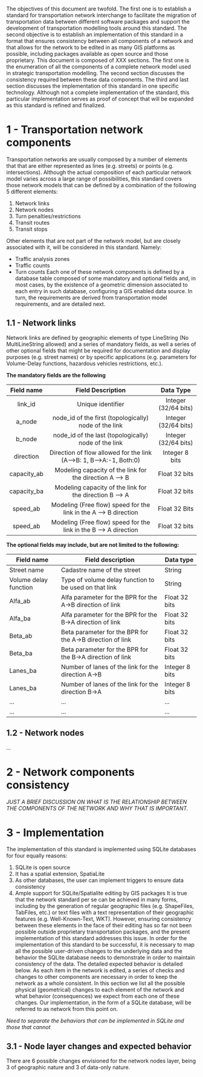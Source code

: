 The objectives of this document are twofold.  The first one is to establish a standard for transportation network interchange to facilitate the migration of transportation data between different software packages and support the development of transportation modelling tools around this standard.
The second objective is to establish an implementation of this standard in a format that ensures consistency between all components of a network and that allows for the network to be edited in as many GIS platforms as possible, including packages available as open source and those proprietary.
This document is composed of XXX sections. The first one is the enumeration of all the components of a complete network model used in strategic transportation modelling. The second section discusses the consistency required between these data components.
The third and last section discusses the implementation of this standard in one specific technology. Although not a complete implementation of the standard, this particular implementation serves as proof of concept that will be expanded as this standard is refined and finalized.


# 1  -	Transportation network components

Transportation networks are usually composed by a number of elements that that are either represented as lines (e.g. streets) or points (e.g. intersections). Although the actual composition of each particular network model varies across a large range of possibilities, this standard covers those network models that can be defined by a combination of the following 5 different elements:
1.	Network links
2.	Network nodes
3.	Turn penalties/restrictions
4.	Transit routes
5.	Transit stops

Other elements that are not part of the network model, but are closely associated with it, will be considered in this standard. Namely:
-	Traffic analysis zones
-	Traffic counts
-	Turn counts
Each one of these network components is defined by a database table composed of some mandatory and optional fields and, in most cases, by the existence of a geometric dimension associated to each entry in such database, configuring a GIS enabled data source. In turn, the requirements are derived from transportation model requirements, and are detailed next.

## 1.1	-  Network links

Network links are defined by geographic elements of type LineString (No MultiLineString allowed) and a series of mandatory fields, as well a series of other optional fields that might be required for documentation and display purposes (e.g. street names) or by specific applications (e.g. parameters for Volume-Delay functions, hazardous vehicles restrictions, etc.).

**The mandatory fields are the following**

|  Field name |                           Field Description                           |        Data Type        |
|:-----------:|:---------------------------------------------------------------------:|:-----------------------:|
| link_id     | Unique identifier                                                     | Integer (32/64 bits)    |
| a_node      | node_id of the first (topologically) node of the link                 | Integer (32/64 bits)    |
| b_node      | node_id of the last (topologically) node of the link                  | Integer (32/64 bits)    |
| direction   | Direction of flow allowed for the link (A-->B: 1, B-->A:-1, Both:0)   | Integer 8 bits          |
| capacity_ab | Modeling capacity of the link for the direction A --> B               | Float 32 bits           |
| capacity_ba | Modeling capacity of the link for the direction B --> A               | Float 32 bits           |
| speed_ab    | Modeling (Free flow) speed for the link in the A --> B direction      | Float 32 Bits           |
| speed_ab    | Modeling (Free flow) speed for the link in the B --> A direction      | Float 32 bits           |


**The optional fields may include, but are not limited to the following:**

| Field name            | Field description                                         | Data type      |
|-----------------------|-----------------------------------------------------------|----------------|
| Street name           | Cadastre name of the street                               | String         |
| Volume delay function | Type of volume delay function to be used on that link     | String         |
| Alfa_ab               | Alfa parameter for the BPR for the A->B direction of link | Float 32 bits  |
| Alfa_ba               | Alfa parameter for the BPR for the B->A direction of link | Float 32 bits  |
| Beta_ab               | Beta parameter for the BPR for the A->B direction of link | Float 32 bits  |
| Beta_ba               | Beta parameter for the BPR for the B->A direction of link | Float 32 bits  |
| Lanes_ba              | Number of lanes of the link for the direction A->B        | Integer 8 bits |
| Lanes_ba              | Number of lanes of the link for the direction B->A        | Integer 8 bits |
| ...                   | ...                                                       | ...            |
| ...                   | ...                                                       | ...            |

## 1.2	-  Network nodes

...


# 2  -	Network components consistency

*JUST A BRIEF DISCUSSION ON WHAT IS THE RELATIONSHIP BETWEEN THE COMPONENTS OF THE NETWORK AND WHY THAT IS IMPORTANT.*



# 3  -	Implementation
The implementation of this standard is implemented using SQLite databases for four equally reasons:
1.	SQLite is open source
2.	It has a spatial extension, SpatiaLite
3.	As other databases, the user can implement triggers to ensure data consistency
4.	Ample support for SQLite/Spatialite editing by GIS packages
It is true that the network standard per se can be achieved in many forms, including by the generation of regular geographic files (e.g. ShapeFiles, TabFiles, etc.) or text files with a text representation of their geographic features (e.g. Well-Known-Text, WKT). However, ensuring consistency between these elements in the face of their editing has so far not been possible outside proprietary transportation packages, and the present implementation of this standard addresses this issue.
In order for the implementation of this standard to be successful, it is necessary to map all the possible user-driven changes to the underlying data and the behavior the SQLite database needs to demonstrate in order to maintain consistency of the data. The detailed expected behavior is detailed below.
As each item in the network is edited, a series of checks and changes to other components are necessary in order to keep the network as a whole consistent. In this section we list all the possible physical (geometrical) changes to each element of the network and what behavior (consequences) we expect from each one of these changes.
Our implementation, in the form of a SQLite database, will be referred to as network from this point on.

*Need to separate the behaviors that can be implemented in SQLite and those that cannot*
## 3.1	-  Node layer changes and expected behavior 

There are 6 possible changes envisioned for the network nodes layer, being 3 of geographic nature and 3 of data-only nature.

